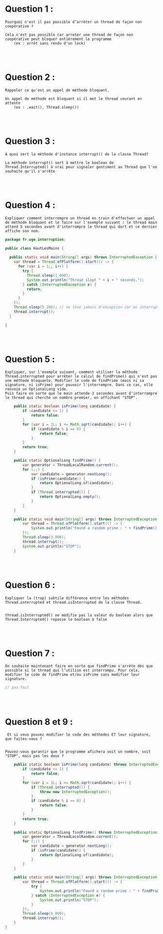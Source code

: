 # Question 1 :

	Pourquoi n'est il pas possible d’arrêter un thread de façon non coopérative ?
	
	Cela n'est pas possible car arreter une thread de façon non coopérative peut bloquer entièrement le programme
		(ex : arrêt sans rendu d'un lock)
		
<br></br>

# Question 2 :

	Rappeler ce qu'est un appel de méthode bloquant.
	
	Un appel de méthode est bloquant si il met le thread courant en attente
		(ex : .wait(), Thread.sleep())
		
<br></br>

# Question 3 :

	À quoi sert la méthode d'instance interrupt() de la classe Thread?
	
	La méthode interrupt() sert à mettre le boolean de Thread.Interrupted() à vrai pour signaler gentiment au Thread que l'on souhaite qu'il s'arrête 
	
<br></br>

# Question 4 :

	Expliquer comment interrompre un thread en train d'effectuer un appel de méthode bloquant et le faire sur l'exemple suivant : le thread main attend 5 secondes avant d'interrompre le thread qui dort et ce dernier affiche son nom.

```java
package fr.uge.interruption;

public class HautLesMains {
	
  public static void main(String[] args) throws InterruptedException {
    var thread = Thread.ofPlatform().start(() -> {
      for (var i = 1;; i++) {
        try {
          Thread.sleep(1_000);
          System.out.println("Thread slept " + i + " seconds.");
        } catch (InterruptedException e) {
          return;
        }
      }
    });
    Thread.sleep(5_100); // ne lève jamais d'exception car on interrupt jamais le Thread Main
    thread.interrupt();
  }

}
```

<br></br>

# Question 5 :

	Expliquer, sur l'exemple suivant, comment utiliser la méthode Thread.interrupted pour arrêter le calcul de findPrime() qui n'est pas une méthode bloquante. Modifier le code de findPrime (mais ni sa signature, ni isPrime) pour pouvoir l'interrompre. Dans ce cas, elle renvoie un OptionalLong vide.
	Puis faire en sorte que le main attende 3 secondes avant d'interrompre le thread qui cherche un nombre premier, en affichant "STOP".
	
```java
	public static boolean isPrime(long candidate) {
		if (candidate <= 1) {
			return false;
		}
		for (var i = 2L; i <= Math.sqrt(candidate); i++) {
			if (candidate % i == 0) {
				return false;
			}
		}
		return true;
	}

	public static OptionalLong findPrime() {
		var generator = ThreadLocalRandom.current();
		for (;;) {
			var candidate = generator.nextLong();
			if (isPrime(candidate)) {
				return OptionalLong.of(candidate);
			}
			if (Thread.interrupted()) {
				return OptionalLong.empty();
			}
		}
	}

	public static void main(String[] args) throws InterruptedException {
		var thread = Thread.ofPlatform().start(() -> {
			System.out.println("Found a random prime : " + findPrime().orElseThrow());
		});
		Thread.sleep(3_000);
		thread.interrupt();
		System.out.println("STOP");
	}
```

<br></br>

# Question 6 :

	Expliquer la (trop) subtile différence entre les méthodes Thread.interrupted et thread.isInterrupted de la classe Thread.
	
	
	thread.isInterrupted() ne modifie pas la valeur du boolean alors que Thread.Interrupted() repasse le boolean à false

<br></br>

# Question 7 :

	On souhaite maintenant faire en sorte que findPrime s'arrête dès que possible si le thread qui l’utilise est interrompu. Pour cela, modifier le code de findPrime et/ou isPrime sans modifier leur signature.

```java
// pas fait
```

<br></br>

# Question 8 et 9 :

	 Et si vous pouvez modifier le code des méthodes ET leur signature, que faites-vous ?


 	Pouvez-vous garantir que le programme afichera soit un nombre, soit "STOP", mais pas les deux ?

```java
	public static boolean isPrime(long candidate) throws InterruptedException {
		if (candidate <= 1) {
			return false;
		}
		for (var i = 2L; i <= Math.sqrt(candidate); i++) {
			if (Thread.interrupted()) {
				throw new InterruptedException();
			}
			if (candidate % i == 0) {
				return false;
			}
		}
		return true;
	}

	public static OptionalLong findPrime() throws InterruptedException {
		var generator = ThreadLocalRandom.current();
		for (;;) {
			var candidate = generator.nextLong();
			if (isPrime(candidate)) {
				return OptionalLong.of(candidate);
			}
		}
	}

	public static void main(String[] args) throws InterruptedException {
		var thread = Thread.ofPlatform().start(() -> {
			try {
				System.out.println("Found a random prime : " + findPrime().orElseThrow());
			} catch (InterruptedException e) {
				System.out.println("STOP");
			}
		});
		Thread.sleep(5_000);
		thread.interrupt();
	}
}
```



